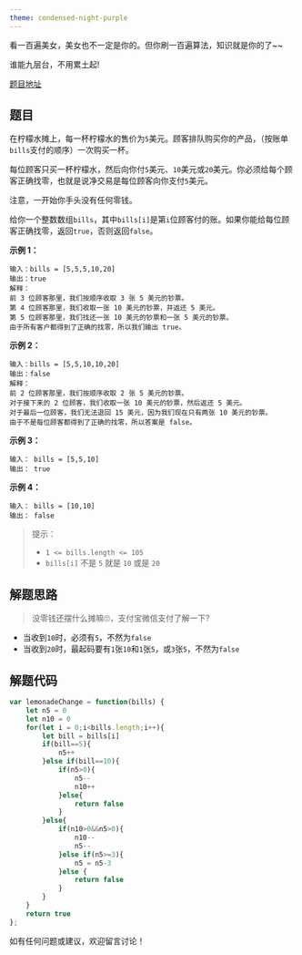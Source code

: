 ```yaml
---
theme: condensed-night-purple
---
```


看一百遍美女，美女也不一定是你的。但你刷一百遍算法，知识就是你的了~~

谁能九层台，不用累土起!

[题目地址](https://leetcode-cn.com/problems/lemonade-change/)

<!-- more -->


## 题目

在柠檬水摊上，每一杯柠檬水的售价为`5`美元。顾客排队购买你的产品，（按账单`bills`支付的顺序）一次购买一杯。

每位顾客只买一杯柠檬水，然后向你付`5`美元、`10`美元或`20`美元。你必须给每个顾客正确找零，也就是说净交易是每位顾客向你支付`5`美元。

注意，一开始你手头没有任何零钱。

给你一个整数数组`bills`，其中`bills[i]`是第`i`位顾客付的账。如果你能给每位顾客正确找零，返回`true`，否则返回`false`。

**示例 1：**

```
输入：bills = [5,5,5,10,20]
输出：true
解释：
前 3 位顾客那里，我们按顺序收取 3 张 5 美元的钞票。
第 4 位顾客那里，我们收取一张 10 美元的钞票，并返还 5 美元。
第 5 位顾客那里，我们找还一张 10 美元的钞票和一张 5 美元的钞票。
由于所有客户都得到了正确的找零，所以我们输出 true。
```

**示例 2：**

```
输入：bills = [5,5,10,10,20]
输出：false
解释：
前 2 位顾客那里，我们按顺序收取 2 张 5 美元的钞票。
对于接下来的 2 位顾客，我们收取一张 10 美元的钞票，然后返还 5 美元。
对于最后一位顾客，我们无法退回 15 美元，因为我们现在只有两张 10 美元的钞票。
由于不是每位顾客都得到了正确的找零，所以答案是 false。
```

**示例 3：**

```
输入： bills = [5,5,10]
输出： true
```

**示例 4：**

```
输入： bills = [10,10]
输出： false
```

> 提示：
> - `1 <= bills.length <= 105`
> - `bills[i]` 不是 `5` 就是 `10` 或是 `20`


## 解题思路

> 没零钱还摆什么摊嘛🙄，支付宝微信支付了解一下?

- 当收到`10`时，必须有`5`，不然为`false`
- 当收到`20`时，最起码要有`1`张`10`和`1`张`5`，或`3`张`5`，不然为`false`

## 解题代码

```js
var lemonadeChange = function(bills) {
    let n5 = 0
    let n10 = 0 
    for(let i = 0;i<bills.length;i++){
        let bill = bills[i]
        if(bill==5){
            n5++
        }else if(bill==10){
            if(n5>0){
                n5--
                n10++
            }else{
                return false
            }
        }else{
            if(n10>0&&n5>0){
                n10--
                n5--
            }else if(n5>=3){
                n5 = n5-3
            }else {
                return false
            }
        }
    }
    return true
};
```

如有任何问题或建议，欢迎留言讨论！